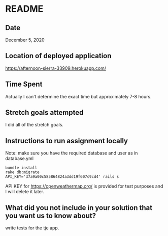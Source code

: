 # README

## Date

December 5, 2020

## Location of deployed application

https://afternoon-sierra-33909.herokuapp.com/

## Time Spent

Actually I can't determine the exact time but approximately 7-8 hours.

## Stretch goals attempted

I did all of the stretch goals.

## Instructions to run assignment locally

Note: make sure you have the required database and user as in database.yml

```
bundle install
rake db:migrate
API_KEY='37a9a00c585864824a3dd19f607c9cd4' rails s
```

API KEY for https://openweathermap.org/ is provided for test purposes and I will delete it later.

## What did you not include in your solution that you want us to know about?

write tests for the tje app.
